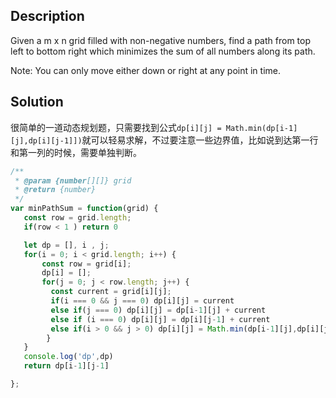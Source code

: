 ## Description
Given a m x n grid filled with non-negative numbers, find a path from top left to bottom right which minimizes the sum of all numbers along its path.

Note: You can only move either down or right at any point in time.



## Solution

很简单的一道动态规划题，只需要找到公式`dp[i][j] = Math.min(dp[i-1][j],dp[i][j-1]])`就可以轻易求解，不过要注意一些边界值，比如说到达第一行和第一列的时候，需要单独判断。


```js
/**
 * @param {number[][]} grid
 * @return {number}
 */
var minPathSum = function(grid) {
   const row = grid.length;
   if(row < 1 ) return 0

   let dp = [], i , j;
   for(i = 0; i < grid.length; i++) {
       const row = grid[i];
       dp[i] = [];
       for(j = 0; j < row.length; j++) {
         const current = grid[i][j];
         if(i === 0 && j === 0) dp[i][j] = current
         else if(j === 0) dp[i][j] = dp[i-1][j] + current
         else if (i === 0) dp[i][j] = dp[i][j-1] + current
         else if(i > 0 && j > 0) dp[i][j] = Math.min(dp[i-1][j],dp[i][j-1]) + current;
        }
   }
   console.log('dp',dp)
   return dp[i-1][j-1]

};
```
